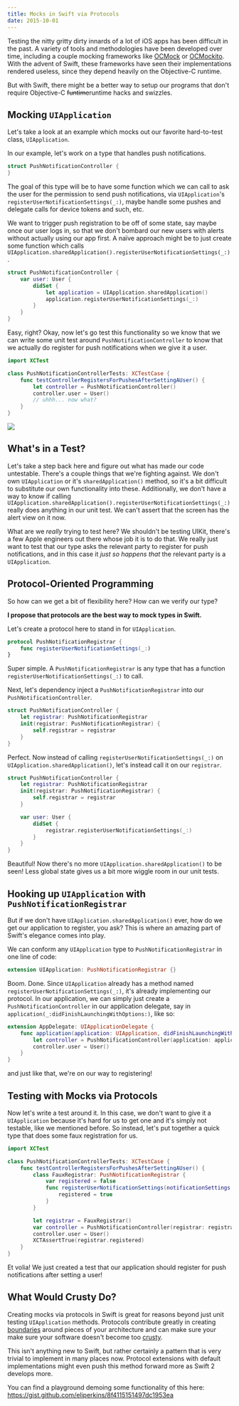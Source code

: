 ```yaml
---
title: Mocks in Swift via Protocols
date: 2015-10-01
---
```


Testing the nitty gritty dirty innards of a lot of iOS apps has been difficult in the past. A variety of tools and methodologies have been developed over time, including a couple mocking frameworks like [OCMock](http://ocmock.org/) or [OCMockito](https://github.com/jonreid/OCMockito). With the advent of Swift, these frameworks have seen their implementations rendered useless, since they depend heavily on the Objective-C runtime.

But with Swift, there might be a better way to setup our programs that don't require Objective-C ~~funtime~~runtime hacks and swizzles.

## Mocking `UIApplication`

Let's take a look at an example which mocks out our favorite hard-to-test class, `UIApplication`.

In our example, let's work on a type that handles push notifications.

```swift
struct PushNotificationController {
}
```

The goal of this type will be to have some function which we can call to ask the user for the permission to send push notifications, via `UIApplication`'s `registerUserNotificationSettings(_:)`, maybe handle some pushes and delegate calls for device tokens and such, etc.

We want to trigger push registration to be off of some state, say maybe once our user logs in, so that we don't bombard our new users with alerts without actually using our app first. A naïve approach might be to just create some function which calls `UIApplication.sharedApplication().registerUserNotificationSettings(_:)`.

```swift
struct PushNotificationController {
    var user: User {
        didSet {
            let application = UIApplication.sharedApplication()
            application.registerUserNotificationSettings(_:)
        }
    }
}
```

Easy, right? Okay, now let's go test this functionality so we know that we can write some unit test around `PushNotificationController` to know that we actually do register for push notifications when we give it a user.

```swift
import XCTest

class PushNotificationControllerTests: XCTestCase {
    func testControllerRegistersForPushesAfterSettingAUser() {
        let controller = PushNotificationController()
        controller.user = User()
        // uhhh... now what?
    }
}
```

![](http://i.imgur.com/yS9zFJK.gif)

## What's in a Test?

Let's take a step back here and figure out what has made our code untestable. There's a couple things that we're fighting against. We don't own `UIApplication` or it's `sharedApplication()` method, so it's a bit difficult to substitute our own functionality into these. Additionally, we don't have a way to know if calling `UIApplication.sharedApplication().registerUserNotificationSettings(_:)` really does anything in our unit test. We can't assert that the screen has the alert view on it now.

What are we _really_ trying to test here? We shouldn't be testing UIKit, there's a few Apple engineers out there whose job it is to do that. We really just want to test that our type asks the relevant party to register for push notifications, and in this case it _just so happens that_ the relevant party is a `UIApplication`.

## Protocol-Oriented Programming

So how can we get a bit of flexibility here? How can we verify our type?

**I propose that protocols are the best way to mock types in Swift.**

Let's create a protocol here to stand in for `UIApplication`.

```swift
protocol PushNotificationRegistrar {
    func registerUserNotificationSettings(_:)
}
```

Super simple. A `PushNotificationRegistrar` is any type that has a function `registerUserNotificationSettings(_:)` to call.

Next, let's dependency inject a `PushNotificationRegistrar` into our `PushNotificationController`.

```swift
struct PushNotificationController {
    let registrar: PushNotificationRegistrar
    init(registrar: PushNotificationRegistrar) {
        self.registrar = registrar
    }
}
```

Perfect. Now instead of calling `registerUserNotificationSettings(_:)` on `UIApplication.sharedApplication()`, let's instead call it on our `registrar`.

```swift
struct PushNotificationController {
    let registrar: PushNotificationRegistrar
    init(registrar: PushNotificationRegistrar) {
        self.registrar = registrar
    }

    var user: User {
        didSet {
            registrar.registerUserNotificationSettings(_:)
        }
    }
}
```

Beautiful! Now there's no more `UIApplication.sharedApplication()` to be seen! Less global state gives us a bit more wiggle room in our unit tests.

## Hooking up `UIApplication` with `PushNotificationRegistrar`

But if we don't have `UIApplication.sharedApplication()` ever, how do we get our application to register, you ask? This is where an amazing part of Swift's elegance comes into play.

We can conform any `UIApplication` type to `PushNotificationRegistrar` in one line of code:

```swift
extension UIApplication: PushNotificationRegistrar {}
```

Boom. Done. Since `UIApplication` already has a method named `registerUserNotificationSettings(_:)`, it's already implementing our protocol. In our application, we can simply just create a `PushNotificationController` in our application delegate, say in `application(_:didFinishLaunchingWithOptions:)`, like so:

```swift
extension AppDelegate: UIApplicationDelegate {
    func application(application: UIApplication, didFinishLaunchingWithOptions launchOptions: [NSObject : AnyObject]?) -> Bool {
        let controller = PushNotificationController(application: application)
        controller.user = User()
    }
}
```

and just like that, we're on our way to registering!

## Testing with Mocks via Protocols

Now let's write a test around it. In this case, we don't want to give it a `UIApplication` because it's hard for us to get one and it's simply not testable, like we mentioned before. So instead, let's put together a quick type that does some faux registration for us.

```swift
import XCTest

class PushNotificationControllerTests: XCTestCase {
    func testControllerRegistersForPushesAfterSettingAUser() {
        class FauxRegistrar: PushNotificationRegistrar {
            var registered = false
            func registerUserNotificationSettings(notificationSettings: UIUserNotificationSettings) {
                registered = true
            }
        }

        let registrar = FauxRegistrar()
        var controller = PushNotificationController(registrar: registrar)
        controller.user = User()
        XCTAssertTrue(registrar.registered)
    }
}
```

Et volia! We just created a test that our application should register for push notifications after setting a user!

## What Would Crusty Do?

Creating mocks via protocols in Swift is great for reasons beyond just unit testing `UIApplication` methods. Protocols contribute greatly in creating [boundaries](https://www.destroyallsoftware.com/talks/boundaries) around pieces of your architecture and can make sure your make sure your software doesn't become too [crusty](https://developer.apple.com/videos/wwdc/2015/?id=408).

This isn't anything new to Swift, but rather certainly a pattern that is very trivial to implement in many places now. Protocol extensions with default implementations might even push this method forward more as Swift 2 develops more.

You can find a playground demoing some functionality of this here: https://gist.github.com/eliperkins/8f4115151497dc1953ea
